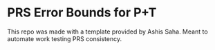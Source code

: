 # PRS Error Bounds for P+T
This repo was made with a template provided by Ashis Saha.
Meant to automate work testing PRS consistency.
